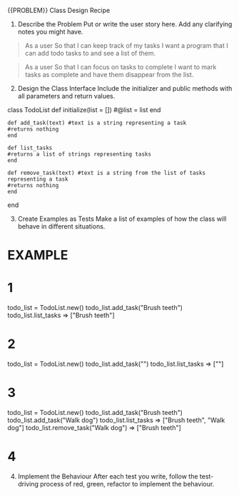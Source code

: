 {{PROBLEM}} Class Design Recipe
1. Describe the Problem
Put or write the user story here. Add any clarifying notes you might have.

>As a user
>So that I can keep track of my tasks
>I want a program that I can add todo tasks to and see a list of them.

>As a user
>So that I can focus on tasks to complete
>I want to mark tasks as complete and have them disappear from the list.


2. Design the Class Interface
Include the initializer and public methods with all parameters and return values.


class TodoList
    def initialize(list = [])
    #@list = list 
    end

    def add_task(text) #text is a string representing a task
    #returns nothing
    end

    def list_tasks
    #returns a list of strings representing tasks
    end

    def remove_task(text) #text is a string from the list of tasks representing a task
    #returns nothing
    end
end


3. Create Examples as Tests
Make a list of examples of how the class will behave in different situations.

# EXAMPLE

# 1
todo_list = TodoList.new()
todo_list.add_task("Brush teeth")
todo_list.list_tasks => ["Brush teeth"]

# 2
todo_list = TodoList.new()
todo_list.add_task("")
todo_list.list_tasks => [""]


# 3
todo_list = TodoList.new()
todo_list.add_task("Brush teeth")
todo_list.add_task("Walk dog")
todo_list.list_tasks => ["Brush teeth", "Walk dog"]
todo_list.remove_task("Walk dog") => ["Brush teeth"]

# 4




4. Implement the Behaviour
After each test you write, follow the test-driving process of red, green, refactor to implement the behaviour.